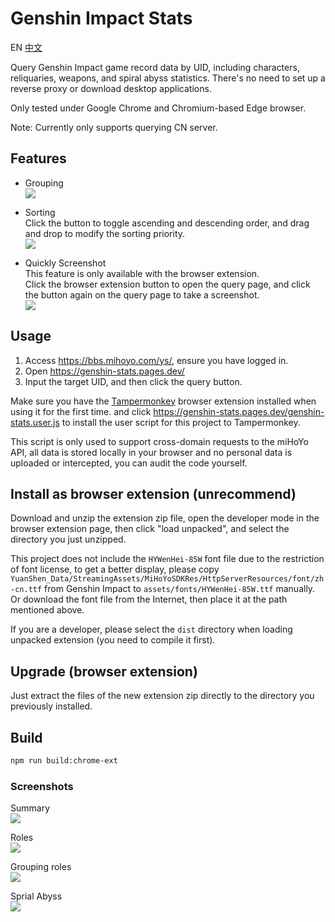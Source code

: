 Genshin Impact Stats
====================
EN
[中文](README_CHS.md)

Query Genshin Impact game record data by UID, including characters, reliquaries, weapons, and spiral abyss statistics.
There's no need to set up a reverse proxy or download desktop applications.

Only tested under Google Chrome and Chromium-based Edge browser.

Note: Currently only supports querying CN server.


## Features
* Grouping  
  ![](screenshots/grouping.png)

* Sorting  
  Click the button to toggle ascending and descending order, and drag and drop to modify the sorting priority.  
  ![](screenshots/sorting.png)

* Quickly Screenshot  
  This feature is only available with the browser extension.  
  Click the browser extension button to open the query page, and click the button again on the query page to take a screenshot.  
  ![](screenshots/chrome-ext.png)


## Usage
1. Access https://bbs.mihoyo.com/ys/, ensure you have logged in.
2. Open https://genshin-stats.pages.dev/
3. Input the target UID, and then click the query button.

Make sure you have the [Tampermonkey](https://www.tampermonkey.net/) browser extension installed when using it for the first time.
and click https://genshin-stats.pages.dev/genshin-stats.user.js to install the user script for this project to Tampermonkey.

This script is only used to support cross-domain requests to the miHoYo API, all data is stored locally in your browser and no personal data is uploaded or intercepted, you can audit the code yourself.


## Install as browser extension (unrecommend)
Download and unzip the extension zip file, open the developer mode in the browser extension page, then click "load unpacked", and select the directory you just unzipped.

This project does not include the `HYWenHei-85W` font file due to the restriction of font license, to get a better display, please copy `YuanShen_Data/StreamingAssets/MiHoYoSDKRes/HttpServerResources/font/zh-cn.ttf` from Genshin Impact to `assets/fonts/HYWenHei-85W.ttf` manually.  
Or download the font file from the Internet, then place it at the path mentioned above.

If you are a developer, please select the `dist` directory when loading unpacked extension (you need to compile it first).


## Upgrade (browser extension)
Just extract the files of the new extension zip directly to the directory you previously installed.


## Build
``` sh
npm run build:chrome-ext
```


### Screenshots
Summary  
![](screenshots/summary.jpg)  

Roles  
![](screenshots/roles.jpg)  

Grouping roles  
![](screenshots/roles-grouped-by-rarity.jpg)  

Sprial Abyss  
![](screenshots/abyss.jpg)  
